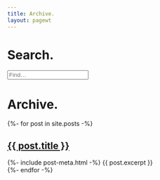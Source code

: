 ```yaml
---
title: Archive.
layout: pagewt
---
```


# Search.


<form action="{{ site.baseurl }}/search" method="get">
  <input placeholder="Find&hellip;" type="search" id="search-box" name="query" class="search-input">
</form>

<div id="search-results"></div>

<script>
  window.store = {
    {% for post in site.posts %}
      "{{ post.url | slugify }}": {
        "title": "{{ post.title | xml_escape }}",
        "author": "{{ post.author | xml_escape }}",
        "tags": "{{ post.tags | xml_escape }}",
        "content": {{ post.content | strip_html | strip_newlines | jsonify }},
        "url": "{{ post.url | xml_escape }}"
      }
      {% unless forloop.last %},{% endunless %}
    {% endfor %}
  };
</script>

<script src="/assets/js/lunr.js"></script>
<script src="/assets/js/search.js"></script>

# Archive.

<div>
{%- for post in site.posts -%}
    <div class="post-list">
        <h2 class="post-title"><a href="{{ post.url | relative_url }}">{{ post.title }}</a></h2>
        {%- include post-meta.html -%}
        {{ post.excerpt }}
    </div>
{%- endfor -%}
</div>

